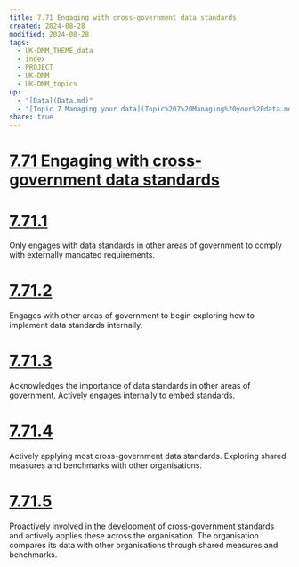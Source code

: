 ```yaml
---
title: 7.71 Engaging with cross-government data standards
created: 2024-08-28
modified: 2024-08-28
tags:
  - UK-DMM_THEME_data
  - index
  - PROJECT
  - UK-DMM
  - UK-DMM_topics
up:
  - "[Data](Data.md)"
  - "[Topic 7 Managing your data](Topic%207%20Managing%20your%20data.md)"
share: true
---
```

# [7.71 Engaging with cross-government data standards](7.71%20Engaging%20with%20cross-government%20data%20standards.md)
# [7.71.1](7.71.1.md)

Only engages with data standards in other areas of government to comply with externally mandated requirements.

# [7.71.2](7.71.2.md)

Engages with other areas of government to begin exploring how to implement data standards internally.

# [7.71.3](7.71.3.md)

Acknowledges the importance of data standards in other areas of government. Actively engages internally to embed standards.

# [7.71.4](7.71.4.md)

Actively applying most cross-government data standards. Exploring shared measures and benchmarks with other organisations.

# [7.71.5](7.71.5.md)

Proactively involved in the development of cross-government standards and actively applies these across the organisation. The organisation compares its data with other organisations through shared measures and benchmarks.
